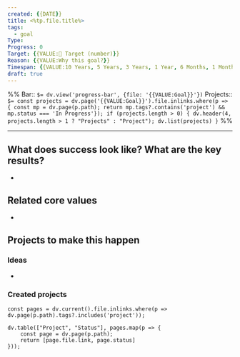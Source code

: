 ```yaml
---
created: {{DATE}}
title: <%tp.file.title%>
tags:
  - goal
Type: 
Progress: 0
Target: {{VALUE:🎯 Target (number)}}
Reason: {{VALUE:Why this goal?}}
Timespan: {{VALUE:10 Years, 5 Years, 3 Years, 1 Year, 6 Months, 1 Month, 1 Week}}
draft: true
---
```


%%
Bar:: `$= dv.view('progress-bar', {file: '{{VALUE:Goal}}'})`
Projects:: `$= const projects = dv.page('{{VALUE:Goal}}').file.inlinks.where(p => { const mp = dv.page(p.path); return mp.tags?.contains('project') && mp.status === 'In Progress'}); if (projects.length > 0) { dv.header(4, projects.length > 1 ? "Projects" : "Project"); dv.list(projects) }`
%%


***

## What does success look like? What are the key results?
- 


## Related core values
- 

## Projects to make this happen
### Ideas
- 

### Created projects
```dataviewjs
const pages = dv.current().file.inlinks.where(p => dv.page(p.path).tags?.includes('project'));

dv.table(["Project", "Status"], pages.map(p => {
	const page = dv.page(p.path); 
	return [page.file.link, page.status]
}));
```

